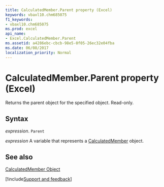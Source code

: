 ```yaml
---
title: CalculatedMember.Parent property (Excel)
keywords: vbaxl10.chm685075
f1_keywords:
- vbaxl10.chm685075
ms.prod: excel
api_name:
- Excel.CalculatedMember.Parent
ms.assetid: a4286ebc-cbcb-98e5-0f05-26ec32e04fba
ms.date: 06/08/2017
localization_priority: Normal
---
```



# CalculatedMember.Parent property (Excel)

Returns the parent object for the specified object. Read-only.


## Syntax

_expression_. `Parent`

_expression_ A variable that represents a [CalculatedMember](Excel.CalculatedMember.md) object.


## See also


[CalculatedMember Object](Excel.CalculatedMember.md)

[!include[Support and feedback](~/includes/feedback-boilerplate.md)]